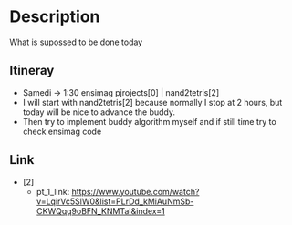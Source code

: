 # Description

What is supossed to be done today

## Itineray

- Samedi -> 1:30 ensimag pjrojects[0] | nand2tetris[2]
- I will start with nand2tetris[2] because normally I stop at 2 hours,
  but today will be nice to advance the buddy.
- Then try to implement buddy algorithm myself and if still time try to check ensimag code

## Link

- [2]
  - pt_1_link: https://www.youtube.com/watch?v=LqirVc5SlW0&list=PLrDd_kMiAuNmSb-CKWQqq9oBFN_KNMTaI&index=1

